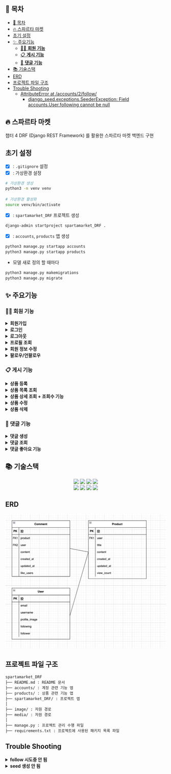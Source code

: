 ## 📖 목차
- [📖 목차](#-목차)
- [🔥 스파르타 마켓](#-스파르타-마켓)
- [초기 설정](#초기-설정)
- [✨ 주요기능](#-주요기능)
  - [🧑‍💻 **회원 기능**](#-회원-기능)
  - [📋 **게시 기능**](#-게시-기능)
  - [💬 **댓글 기능**](#-댓글-기능)
- [📚️ 기술스택](#️-기술스택)
- [ERD](#erd)
- [프로젝트 파일 구조](#프로젝트-파일-구조)
- [Trouble Shooting](#trouble-shooting)
    - [AttributeError at /accounts/2/follow/](#attributeerror-at-accounts2follow)
      - [django\_seed.exceptions.SeederException: Field accounts.User.following cannot be null](#django_seedexceptionsseederexception-field-accountsuserfollowing-cannot-be-null)
    
## 🔥 스파르타 마켓
챕터 4
DRF (Django REST Framework) 를 활용한 스파르타 마켓 백엔드 구현

## 초기 설정
- [x] : `.gitignore` 설정
- [X] : 가상환경 설정
```bash
# 가상환경 생성
python3 -m venv venv

# 가상환경 활성화
source venv/bin/activate
```
- [X] : `spartamarket_DRF` 프로젝트 생성
```bash
django-admin startproject spartamarket_DRF .
```
- [X] : `accounts`, `products` 앱 생성
```bash
python3 manage.py startapp accounts
python3 manage.py startapp products
```

- 모델 새로 정의 할 때마다
```bash
python3 manage.py makemigrations
python3 manage.py migrate
```


## ✨ 주요기능


### 🧑‍💻 **회원 기능**

<details>
<summary><b>회원가입</b></summary>
<div markdown="1">

`/api/accounts/` - `POST`
![](/image/signin_postman.png)

</div>
</details>


<details>
<summary><b>로그인</b></summary>
<div markdown="1">

`/api/accounts/login/` - POST

![](/image/login_postman.png)

</div>
</details>


<details>
<summary><b>로그아웃</b></summary>
<div markdown="1">

`/api/accounts/logout/` - `POST`

로그인 후 받은 `refresh` 값을 넣으면 로그아웃됨

![](/image/logout_postman.png)

</div>
</details>


<details>
<summary><b>프로필 조회</b></summary>
<div markdown="1">

`/api/accounts/profile/` - `GET`

로그인 후 받은 access token 을 auth - Bearer Token 에 넣으면 됨

![](/image/profile_get_postman.png)


```py
@api_view(['GET', 'PUT', 'PATCH'])
def profile(request):

    user = request.user  # JWT 인증을 통해 얻은 현재 사용자
    
    if request.method == 'GET':
        '''프로필 조회'''
        serializer = UserProfileSerializer(user, context={'request': request})
        return Response(serializer.data, status=200)
    
    if request.method in ('PUT', 'PATCH') :
        '''프로필 수정'''
        serializer = UserUpdateSerializer(instance=user, data=request.data, partial=True)  # partial=True로 일부 업데이트 허용

        if serializer.is_valid():
            serializer.save()  # 수정 내용 저장
            return Response({
                "message": "✨회원정보가 성공적으로 수정되었습니다",
                "user": serializer.data
            }, status=status.HTTP_200_OK)
        return Response(serializer.errors, status=status.HTTP_400_BAD_REQUEST)
```

</div>
</details>



<details>
<summary><b>회원 정보 수정</b></summary>
<div markdown="1">

프로필 조회와 마찬가지로,
로그인 후 받은 access token 을 auth - Bearer Token 에 넣은 후

username 이나 profile image 중 아무거나 수정 가능 (하나만 수정도 가능)

`/api/accounts/<str:username>/` - `PUT`

![](/image/profile_edit_postman.png)

```py
@api_view(['GET', 'PUT', 'PATCH'])
def profile(request):

    user = request.user  # JWT 인증을 통해 얻은 현재 사용자
    
    if request.method == 'GET':
        '''프로필 조회'''
        serializer = UserProfileSerializer(user, context={'request': request})
        return Response(serializer.data, status=200)
    
    if request.method in ('PUT', 'PATCH') :
        '''프로필 수정'''
        serializer = UserUpdateSerializer(instance=user, data=request.data, partial=True)  # partial=True로 일부 업데이트 허용

        if serializer.is_valid():
            serializer.save()  # 수정 내용 저장
            return Response({
                "message": "✨회원정보가 성공적으로 수정되었습니다",
                "user": serializer.data
            }, status=status.HTTP_200_OK)
        return Response(serializer.errors, status=status.HTTP_400_BAD_REQUEST)
```

</div>
</details>


<details>
<summary><b>팔로우/언팔로우</b></summary>
<div markdown="1">

`/api/accounts/<int:user_pk>/follow/` - `POST`

마찬가지로 access token 을 auth 에 넣고 `<int:user_pk>` 에 팔로우 할 유저의 pk 값을 넣어주면 팔로우됨.

다시 send 하면 언팔로우

![](/image/follow_postman.png)

</div>
</details>


### 📋 **게시 기능**

<details>
<summary><b>상품 등록</b></summary>
<div markdown="1">

`/api/products/` - `POST`

![](/image/product_created_postman.png)

</div>
</details>



<details>
<summary><b>상품 목록 조회</b></summary>
<div markdown="1">

`/api/products/` - `GET`

![](/image/product_list_postman.png)

</div>
</details>








<details>
<summary><b>상품 상세 조회 + 조회수 기능</b></summary>
<div markdown="1">

`/api/products/<int:productId>/` - `GET`


![](/image/product_detail_postman.png)

게시글 상세보기하면 조회수가 증가함

- 로그인한 사용자여야 하고, 작성자가 아닌 경우에만 조회수가 증가하도록 함
- 24 시간동안 같은 IP에서 같은 게시글 조회시 조회수 증가 X

```py
class ProductDetail(APIView):

    # 일관되게 처리할 수 있도록 메서드 설정 (유효성 검증 로직 등에서,,,)
    # 개발 패턴중 하나임 ! -- > 확장성, 보완성, 유지 보수성 .. 등이 좋기에 사용함 (getter ?)
    def get_object(self, productId):
        # pk 값이 없을 시 404 error 출력
        return get_object_or_404(Product, pk=productId)

    def get(self, request, productId):
        '''상품 상세 조회'''
        # 1. product pk 조회
        product = self.get_object(productId)
        
        # 수정한 조회수
        # 로그인한 사용자이고 작성자가 아닌 경우에만 조회수 증가 처리
        # 24시간 동안 같은 IP에서 같은 게시글 조회 시 조회수가 증가하지 않음
        if request.user != product.user:
            # 해당 사용자의 IP와 게시글 ID로 캐시 키를 생성
            cache_key = f"view_count_{request.META.get('REMOTE_ADDR')}_{productId}"
        
            # 캐시에 없는 경우에만 조회수 증가
            if not cache.get(cache_key):
                product.view_count += 1
                product.save()
                # 캐시 저장 (24시간 유효)
                cache.set(cache_key, True, 60*60*24)
        
        # 기존의 조회수
        # product.view_count += 1
        # product.save()
        
        # 2. 직렬화
        serializer = ProductDetailSerializer(product)
        # 3. 반환
        return Response(serializer.data)

    def put(self, request, productId):
        '''상품 수정'''
        product = self.get_object(productId)
        serializer = ProductDetailSerializer(
            product,
            data=request.data,
            partial=True, # 부분적 수정 허용
        )
        if serializer.is_valid(raise_exception=True):
            serializer.save()
            return Response(serializer.data)

    def delete(self, request, productId):
        '''상품 삭제'''
        product = self.get_object(productId)
        product.delete()
        return Response(status=status.HTTP_204_NO_CONTENT)
```

</div>
</details>

<details>
<summary><b>상품 수정</b></summary>
<div markdown="1">

`/api/products/<int:productId>/` - `PUT`

![](/image/product_edit_postman.png)

</div>
</details>



<details>
<summary><b>상품 삭제</b></summary>
<div markdown="1">

`/api/products/<int:productId>/` - `DELETE`

![](/image/product_delete_postman.png)

목록 조회해보면 1번글이 삭제된 모습

![](/image/product_deleted_postman.png)

</div>
</details>


### 💬 **댓글 기능**

<details>
<summary><b>댓글 생성</b></summary>
<div markdown="1">

`/api/products/<int:productId>/comments/` - `POST`

![](/image/create_comment_postman.png)

</div>
</details>

<details>
<summary><b>댓글 조회</b></summary>
<div markdown="1">

`/api/products/<int:productId>/comments/` - `GET`

![](/image/comment_get_postman.png)

</div>
</details>


<details>
<summary><b>댓글 좋아요 기능</b></summary>
<div markdown="1">

`/api/accounts/logout/` - `POST`

한 번 누르면 좋아요
![](/image/comment_like_postman.png)

한 번 더 누르면 좋아요 취소

![](/image/comment_unlike_postman.png)

</div>
</details>



## 📚️ 기술스택
<div align=center>
<img src="https://img.shields.io/badge/Django-092E20?style=for-the-badge&logo=django&logoColor=greene">
<img src="https://img.shields.io/badge/GitHub-100000?style=for-the-badge&logo=github&logoColor=white">
<img src="https://img.shields.io/badge/GIT-E44C30?style=for-the-badge&logo=git&logoColor=white">
<img src="https://img.shields.io/badge/Sqlite-003B57?style=for-the-badge&logo=sqlite&logoColor=white">
<br>
<img src="https://img.shields.io/badge/VSCode-0078D4?style=for-the-badge&logo=visual%20studio%20code&logoColor=white">
<img src="https://img.shields.io/badge/HTML5-E34F26?style=for-the-badge&logo=html5&logoColor=white">

<img src="https://img.shields.io/badge/django%20rest-ff1709?style=for-the-badge&logo=django&logoColor=white">
<img src="https://img.shields.io/badge/Python-FFD43B?style=for-the-badge&logo=python&logoColor=blue">



</div>


## ERD
![](/image/DRF-ERD.png)

## 프로젝트 파일 구조


```
spartamarket_DRF
├── README.md : README 문서
├── accounts/ : 계정 관련 기능 앱
├── products/ : 상품 관련 기능 앱
├── spartamarket_DRF/ : 프로젝트 앱
│
├── image/ : 자원 경로
├── media/ : 자원 경로
│
├── manage.py : 프로젝트 관리 수행 파일
├── requirements.txt : 프로젝트에 사용된 패키지 목록 파일
```
## Trouble Shooting


<details>
<summary><b>follow 시도중 안 됨</b></summary>
<div markdown="1">

#### AttributeError at /accounts/2/follow/
'User' object has no attribute 'followings'
![](/image/Attribute_error_follow.png)

User 모델에 following 이라고 지정해 놓고 `views.py` 에서 following**s** 로 일치 시키지 않아 발생함

* `models.py`
```py
class User(AbstractUser):
    email = models.EmailField('이메일', unique=True)
    username = models.CharField('닉네임', max_length=150)  # unique=True 제거
    profile_image = models.ImageField('프로필 이미지', upload_to='profile_images/', blank=True, null=True)
    
    # ManyToManyField로 팔로우 기능 구현
    following = models.ManyToManyField(
        'self',  # 자기 자신과의 관계
        symmetrical=False,  # 대칭 관계가 아님 (단방향)
        related_name='followers',  # 역참조 이름
        through='Follow',  # 중간 테이블
    )
    
    USERNAME_FIELD = 'email'    # 로그인 시 이메일 사용
    REQUIRED_FIELDS = []        # email은 자동으로 필수

    objects = CustomUserManager()
    
    def __str__(self):
        return self.email
```

* `views.py`
```py
@api_view(["POST"])
def follow(request, user_pk):
    profile_user = get_object_or_404(User, pk=user_pk)
    me = request.user

    if me == profile_user:
        return Response({'error': '자기 자신을 팔로우할 수 없습니다.'}, status=status.HTTP_400_BAD_REQUEST)
    
    if me.followings.filter(pk=profile_user.pk).exists():
        me.followings.remove(profile_user)
        is_followed = False
        message = f'{profile_user.email}님 팔로우를 취소했습니다.'
    else:
        me.followings.add(profile_user)
        is_followed = True
        message = f'{profile_user.email}님을 팔로우했습니다.'

    return Response({
        'is_followed': is_followed,
        'message': message,
    }, status=status.HTTP_200_OK)
```

![](/image/followers_to_following.png)

followings 이라고 적힌 모든 코드를 following 로 변경하니 성공

![](/image/following_success.png)

</div>
</details>


<details>
<summary><b>seed 생성 안 됨</b></summary>
<div markdown="1">

##### django_seed.exceptions.SeederException: Field accounts.User.following cannot be null

<details>
<summary><b>명령어와 해당 에러 코드</b></summary>
<div markdown="1">

```
❯ python3 manage.py seed products --number=20 --seeder "Product.user_id" 1
{'verbosity': 1, 'settings': None, 'pythonpath': None, 'traceback': False, 'no_color': False, 'force_color': False, 'skip_checks': False, 'number': 20, 'seeder': [['Product.user_id', '1']]}
Seeding 20 Users
Custom seeder {'user_id': '1'}
Seeding 20 Products
WARNING:root:Could not build many-to-many relationship for between accounts.User.groups and <class 'django.contrib.auth.models.Group'>
WARNING:root:Could not build many-to-many relationship for between accounts.User.user_permissions and <class 'django.contrib.auth.models.Permission'>
Traceback (most recent call last):
  File "/Users/t2023-m0072/Desktop/CH4-DRF/manage.py", line 22, in <module>
    main()
  File "/Users/t2023-m0072/Desktop/CH4-DRF/manage.py", line 18, in main
    execute_from_command_line(sys.argv)
  File "/Users/t2023-m0072/Desktop/CH4-DRF/venv/lib/python3.11/site-packages/django/core/management/__init__.py", line 442, in execute_from_command_line
    utility.execute()
  File "/Users/t2023-m0072/Desktop/CH4-DRF/venv/lib/python3.11/site-packages/django/core/management/__init__.py", line 436, in execute
    self.fetch_command(subcommand).run_from_argv(self.argv)
  File "/Users/t2023-m0072/Desktop/CH4-DRF/venv/lib/python3.11/site-packages/django/core/management/base.py", line 412, in run_from_argv
    self.execute(*args, **cmd_options)
  File "/Users/t2023-m0072/Desktop/CH4-DRF/venv/lib/python3.11/site-packages/django/core/management/base.py", line 458, in execute
    output = self.handle(*args, **options)
             ^^^^^^^^^^^^^^^^^^^^^^^^^^^^^
  File "/Users/t2023-m0072/Desktop/CH4-DRF/venv/lib/python3.11/site-packages/django/core/management/base.py", line 639, in handle
    app_output = self.handle_app_config(app_config, **options)
                 ^^^^^^^^^^^^^^^^^^^^^^^^^^^^^^^^^^^^^^^^^^^^^
  File "/Users/t2023-m0072/Desktop/CH4-DRF/venv/lib/python3.11/site-packages/django_seed/management/commands/seed.py", line 63, in handle_app_config
    generated = seeder.execute()
                ^^^^^^^^^^^^^^^^
  File "/Users/t2023-m0072/Desktop/CH4-DRF/venv/lib/python3.11/site-packages/django_seed/seeder.py", line 250, in execute
    executed_entity = entity.execute(using, inserted_entities)
                      ^^^^^^^^^^^^^^^^^^^^^^^^^^^^^^^^^^^^^^^^
  File "/Users/t2023-m0072/Desktop/CH4-DRF/venv/lib/python3.11/site-packages/django_seed/seeder.py", line 172, in execute
    list = list(inserted_entities)
           ^^^^^^^^^^^^^^^^^^^^^^^
  File "/Users/t2023-m0072/Desktop/CH4-DRF/venv/lib/python3.11/site-packages/django_seed/seeder.py", line 62, in func
    raise SeederException(message)
django_seed.exceptions.SeederException: Field accounts.User.following cannot be null
```

</div>
</details>

![](/image/following_cannot_be_null_error.png)

에러 코드를 확인해보니 `accounts.User.following` 이라는 필드는 null 값을 허용하지 않는데, seeding 과정에서 null 값이 들어가서 에러가 발생한 것이다.

아래는 문제의 User 모델의 following 필드 코드이다.

```py
class User(AbstractUser):
    email = models.EmailField('이메일', unique=True)
    username = models.CharField('닉네임', max_length=150)  # unique=True 제거
    profile_image = models.ImageField('프로필 이미지', upload_to='profile_images/', blank=True, null=True)
    
    # ManyToManyField로 팔로우 기능 구현
    following = models.ManyToManyField(
        'self',  # 자기 자신과의 관계
        symmetrical=False,  # 대칭 관계가 아님 (단방향)
        related_name='followers',  # 역참조 이름
        through='Follow',  # 중간 테이블
    )
    
    USERNAME_FIELD = 'email'    # 로그인 시 이메일 사용
    REQUIRED_FIELDS = []        # email은 자동으로 필수

    objects = CustomUserManager()
    
    def __str__(self):
        return self.email
```

문제를 해결하기 위해 빈 값이 허용이 안 됐던 following 을 빈 값을 허용하도록 바꿔준다.

![](/image/edited_user_model.png)

이후 다시 seeding 시도
```bash
python3 manage.py seed products --number=20 --seeder "Product.user_id" 1
```
![](/image/seeding_success.png)

</div>
</details>